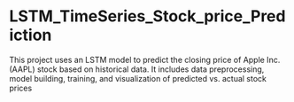 # LSTM_TimeSeries_Stock_price_Prediction
This project uses an LSTM model to predict the closing price of Apple Inc. (AAPL) stock based on historical data. It includes data preprocessing, model building, training, and visualization of predicted vs. actual stock prices
